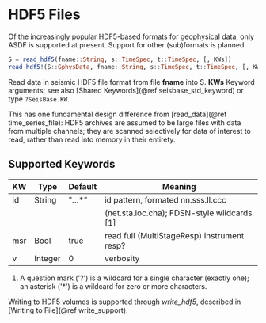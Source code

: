 # HDF5 Files
Of the increasingly popular HDF5-based formats for geophysical data, only ASDF
is supported at present. Support for other (sub)formats is planned.

```julia
S = read_hdf5(fname::String, s::TimeSpec, t::TimeSpec, [, KWs])
read_hdf5!(S::GphysData, fname::String, s::TimeSpec, t::TimeSpec, [, KWs])
```

Read data in seismic HDF5 file format from file **fname** into S.
**KWs**
Keyword arguments; see also [Shared Keywords](@ref seisbase_std_keyword) or type `?SeisBase.KW`.

This has one fundamental design difference from [read_data](@ref time_series_file):
HDF5 archives are assumed to be large files with data from multiple channels;
they are scanned selectively for data of interest to read, rather than read
into memory in their entirety.

## Supported Keywords

| KW     | Type      | Default    | Meaning                                                   |
| ------ | --------- | ---------- | --------------------------------------------------------- |
|  id    | String    | \"*.*..*\" | id pattern, formated nn.sss.ll.ccc                        |
|        |           |            |  (net.sta.loc.cha); FDSN-style wildcards [1]             |
|  msr   | Bool      | true       | read full (MultiStageResp) instrument resp?               |
|  v     | Integer   | 0          | verbosity                                                 |

1. A question mark ('?') is a wildcard for a single character (exactly one); an asterisk ('*') is a wildcard for zero or more characters.

Writing to HDF5 volumes is supported through *write_hdf5*, described in [Writing to File](@ref write_support).
